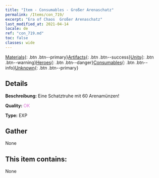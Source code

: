 ```yaml
---
title: "Item - Consumables - Großer Arenaschatz"
permalink: /Items/con_719/
excerpt: "Era of Chaos  Großer Arenaschatz"
last_modified_at: 2021-04-14
locale: de
ref: "con_719.md"
toc: false
classes: wide
---
```

 [Materials](/de/Items/){: .btn .btn--primary}[Artifacts](/de/Items/Artifacts/){: .btn .btn--success}[Units](/de/Items/Units/){: .btn .btn--warning}[Heroes](/de/Items/Heroes/){: .btn .btn--danger}[Consumables](/de/Items/Consumables/){: .btn .btn--info}[Unknown](/de/Items/Unknown/){: .btn .btn--primary}

## Details
 **Beschreibung:** Eine Schatztruhe mit 60 Arenamünzen!

 **Quality:** <span style="color: #DA70D6">OK</span>

 **Type:** EXP

## Gather

  None

## This item contains:

  None

